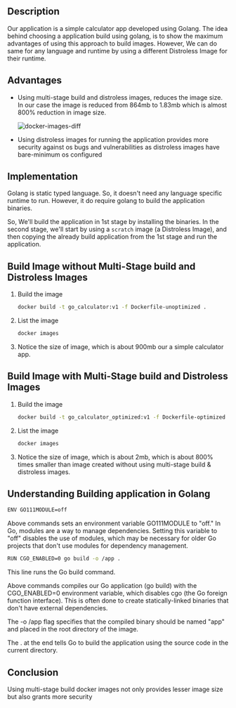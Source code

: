 ## Description 
Our application is a simple calculator app developed using Golang. The idea behind choosing a application build using golang, is to show the maximum advantages of using this approach to build images. However, We can do same for any language and runtime by using a different Distroless Image for their runtime.

## Advantages 
- Using multi-stage build and distroless images, reduces the image size. In our case the image is reduced from 864mb to 1.83mb which is almost 800% reduction in image size. 

    ![docker-images-diff ](https://github.com/jenkinsci/test-results-analyzer-plugin/assets/84374342/453c4986-0ac9-4d8a-8137-2c95cd511e6c)

- Using distroless images for running the application provides more security against os bugs and vulnerabilities as distroless images have bare-minimum os configured 


## Implementation 

Golang is static typed language. So, it doesn't need any language specific runtime to run. However, it do require golang to build the application binaries. 

So, We'll build the application in 1st stage by installing the binaries. In the second stage, we'll start by using a `scratch` image (a Distroless Image), and then copying the already build application from the 1st stage and run the application.

## Build Image without Multi-Stage build and Distroless Images
1. Build the image 

    ```sh
    docker build -t go_calculator:v1 -f Dockerfile-unoptimized .
    ```

2. List the image 

    ```sh
    docker images
    ```

3. Notice the size of image, which is about 900mb our a simple calculator app. 

## Build Image with Multi-Stage build and Distroless Images
1. Build the image 

    ```sh
    docker build -t go_calculator_optimized:v1 -f Dockerfile-optimized .
    ```

2. List the image 

    ```sh
    docker images
    ```

3. Notice the size of image, which is about 2mb, which is about 800% times smaller than image created without using multi-stage build & distroless images.

## Understanding Building application in Golang
```sh 
ENV GO111MODULE=off
```
Above commands sets an environment variable GO111MODULE to "off." In Go, modules are a way to manage dependencies. Setting this variable to "off" disables the use of modules, which may be necessary for older Go projects that don't use modules for dependency management.

```sh
RUN CGO_ENABLED=0 go build -o /app .
```
This line runs the Go build command. 

Above commands compiles our Go application (go build) with the CGO_ENABLED=0 environment variable, which disables cgo (the Go foreign function interface). This is often done to create statically-linked binaries that don't have external dependencies.

The -o /app flag specifies that the compiled binary should be named "app" and placed in the root directory of the image.

The . at the end tells Go to build the application using the source code in the current directory.

## Conclusion 
Using multi-stage build docker images not only provides lesser image size but also grants more security
